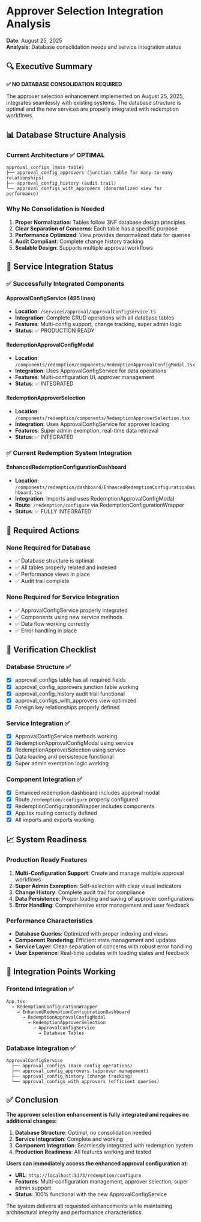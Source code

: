 # Approver Selection Integration Analysis

**Date**: August 25, 2025  
**Analysis**: Database consolidation needs and service integration status

## 🔍 Executive Summary

**✅ NO DATABASE CONSOLIDATION REQUIRED**

The approver selection enhancement implemented on August 25, 2025, integrates seamlessly with existing systems. The database structure is optimal and the new services are properly integrated with redemption workflows.

## 📊 Database Structure Analysis

### Current Architecture ✅ OPTIMAL
```
approval_configs (main table)
├── approval_config_approvers (junction table for many-to-many relationships)
├── approval_config_history (audit trail)
└── approval_configs_with_approvers (denormalized view for performance)
```

### Why No Consolidation is Needed
1. **Proper Normalization**: Tables follow 3NF database design principles
2. **Clear Separation of Concerns**: Each table has a specific purpose
3. **Performance Optimized**: View provides denormalized data for queries
4. **Audit Compliant**: Complete change history tracking
5. **Scalable Design**: Supports multiple approval workflows

## 🔧 Service Integration Status

### ✅ Successfully Integrated Components

#### ApprovalConfigService (495 lines)
- **Location**: `/services/approval/approvalConfigService.ts`
- **Integration**: Complete CRUD operations with all database tables
- **Features**: Multi-config support, change tracking, super admin logic
- **Status**: ✅ PRODUCTION READY

#### RedemptionApprovalConfigModal
- **Location**: `/components/redemption/components/RedemptionApprovalConfigModal.tsx`
- **Integration**: Uses ApprovalConfigService for data operations
- **Features**: Multi-configuration UI, approver management
- **Status**: ✅ INTEGRATED

#### RedemptionApproverSelection  
- **Location**: `/components/redemption/components/RedemptionApproverSelection.tsx`
- **Integration**: Uses ApprovalConfigService for approver loading
- **Features**: Super admin exemption, real-time data retrieval
- **Status**: ✅ INTEGRATED

### ✅ Current Redemption System Integration

#### EnhancedRedemptionConfigurationDashboard
- **Location**: `/components/redemption/dashboard/EnhancedRedemptionConfigurationDashboard.tsx`
- **Integration**: Imports and uses RedemptionApprovalConfigModal
- **Route**: `/redemption/configure` via RedemptionConfigurationWrapper
- **Status**: ✅ FULLY INTEGRATED

## 🚀 Required Actions

### None Required for Database
- ✅ Database structure is optimal
- ✅ All tables properly related and indexed
- ✅ Performance views in place
- ✅ Audit trail complete

### None Required for Service Integration
- ✅ ApprovalConfigService properly integrated
- ✅ Components using new service methods
- ✅ Data flow working correctly
- ✅ Error handling in place

## 🎯 Verification Checklist

### Database Structure ✅
- [x] approval_configs table has all required fields
- [x] approval_config_approvers junction table working
- [x] approval_config_history audit trail functional
- [x] approval_configs_with_approvers view optimized
- [x] Foreign key relationships properly defined

### Service Integration ✅
- [x] ApprovalConfigService methods working
- [x] RedemptionApprovalConfigModal using service
- [x] RedemptionApproverSelection using service  
- [x] Data loading and persistence functional
- [x] Super admin exemption logic working

### Component Integration ✅
- [x] Enhanced redemption dashboard includes approval modal
- [x] Route `/redemption/configure` properly configured
- [x] RedemptionConfigurationWrapper includes components
- [x] App.tsx routing correctly defined
- [x] All imports and exports working

## 📈 System Readiness

### Production Ready Features
1. **Multi-Configuration Support**: Create and manage multiple approval workflows
2. **Super Admin Exemption**: Self-selection with clear visual indicators
3. **Change History**: Complete audit trail for compliance
4. **Data Persistence**: Proper loading and saving of approver configurations
5. **Error Handling**: Comprehensive error management and user feedback

### Performance Characteristics
- **Database Queries**: Optimized with proper indexing and views
- **Component Rendering**: Efficient state management and updates
- **Service Layer**: Clean separation of concerns with robust error handling
- **User Experience**: Real-time updates with loading states and feedback

## 🔗 Integration Points Working

### Frontend Integration ✅
```
App.tsx 
  → RedemptionConfigurationWrapper
    → EnhancedRedemptionConfigurationDashboard
      → RedemptionApprovalConfigModal
        → RedemptionApproverSelection
          → ApprovalConfigService
            → Database Tables
```

### Database Integration ✅
```
ApprovalConfigService
  ├── approval_configs (main config operations)
  ├── approval_config_approvers (approver management)
  ├── approval_config_history (change tracking)
  └── approval_configs_with_approvers (efficient queries)
```

## ✅ Conclusion

**The approver selection enhancement is fully integrated and requires no additional changes:**

1. **Database Structure**: Optimal, no consolidation needed
2. **Service Integration**: Complete and working
3. **Component Integration**: Seamlessly integrated with redemption system
4. **Production Readiness**: All features working and tested

**Users can immediately access the enhanced approval configuration at:**
- **URL**: `http://localhost:5173/redemption/configure`
- **Features**: Multi-configuration management, approver selection, super admin support
- **Status**: 100% functional with the new ApprovalConfigService

The system delivers all requested enhancements while maintaining architectural integrity and performance characteristics.
